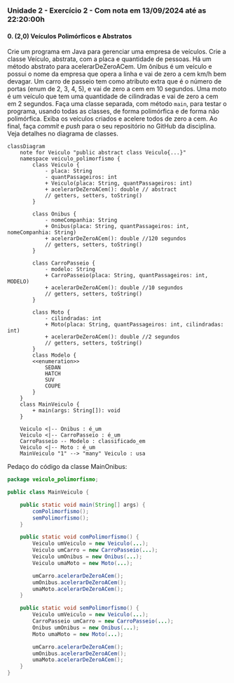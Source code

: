 ### Unidade 2 - Exercício 2 - Com nota em 13/09/2024 até as 22:20:00h

#### 0. (2,0) Veículos Polimórficos e Abstratos

Crie um programa em Java para gerenciar uma empresa de veículos. Crie a classe Veículo, abstrata, com a placa e quantidade de pessoas. Há um método abstrato para acelerarDeZeroACem. Um ônibus é um veículo e possui o nome da empresa que opera a linha e vai de zero a cem km/h bem devagar. Um carro de passeio tem como atributo extra que é o número de portas (enum de 2, 3, 4, 5), e vai de zero a cem em 10 segundos. Uma moto é um veículo que tem uma quantidade de cilindradas e vai de zero a cem em 2 segundos. Faça uma classe separada, com método ```main```, para testar o programa, usando todas as classes, de forma polimórfica e de forma não polimórfica. Exiba os veículos criados e acelere todos de zero a cem. Ao final, faça _commit_ e _push_ para o seu repositório no GitHub da disciplina. Veja detalhes no diagrama de classes.

```mermaid
classDiagram
    note for Veiculo "public abstract class Veiculo{...}"
    namespace veiculo_polimorfismo {
        class Veiculo {
            - placa: String
            - quantPassageiros: int
            + Veiculo(placa: String, quantPassageiros: int)
            + acelerarDeZeroACem(): double // abstract
            // getters, setters, toString()
        }

        class Onibus {
            - nomeCompanhia: String
            + Onibus(placa: String, quantPassageiros: int, nomeCompanhia: String)
            + acelerarDeZeroACem(): double //120 segundos
            // getters, setters, toString()
        }

        class CarroPasseio {
            - modelo: String
            + CarroPasseio(placa: String, quantPassageiros: int, MODELO)
            + acelerarDeZeroACem(): double //10 segundos
            // getters, setters, toString()
        }

        class Moto {
            - cilindradas: int
            + Moto(placa: String, quantPassageiros: int, cilindradas: int)
            + acelerarDeZeroACem(): double //2 segundos
            // getters, setters, toString()
        }
        class Modelo {
        <<enumeration>>
            SEDAN
            HATCH
            SUV
            COUPE
        }
    }
    class MainVeiculo {
        + main(args: String[]): void
    }

    Veiculo <|-- Onibus : é_um
    Veiculo <|-- CarroPasseio : é_um
    CarroPasseio -- Modelo : classificado_em
    Veiculo <|-- Moto : é_um
    MainVeiculo "1" --> "many" Veiculo : usa
```

Pedaço do código da classe MainOnibus:

```java
package veiculo_polimorfismo;

public class MainVeiculo {

    public static void main(String[] args) {
        comPolimorfismo();
        semPolimorfismo();
    }

    public static void comPolimorfismo() {
        Veiculo umVeiculo = new Veiculo(...);
        Veiculo umCarro = new CarroPasseio(...);
        Veiculo umOnibus = new Onibus(...);
        Veiculo umaMoto = new Moto(...);

        umCarro.acelerarDeZeroACem();
        umOnibus.acelerarDeZeroACem();
        umaMoto.acelerarDeZeroACem();
    }

    public static void semPolimorfismo() {
        Veiculo umVeiculo = new Veiculo(...);
        CarroPasseio umCarro = new CarroPasseio(...);
        Onibus umOnibus = new Onibus(...);
        Moto umaMoto = new Moto(...);

        umCarro.acelerarDeZeroACem();
        umOnibus.acelerarDeZeroACem();
        umaMoto.acelerarDeZeroACem();
    }
}

```

